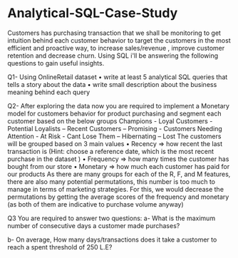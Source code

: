 # Analytical-SQL-Case-Study
Customers has purchasing transaction that we shall be monitoring to get intuition behind each  customer behavior to target the customers in the most efficient and proactive way, to increase  sales/revenue , improve customer retention and decrease churn. 
Using SQL i'll be answering the following questions to gain useful insights.


Q1- Using OnlineRetail dataset 
• write at least 5 analytical SQL queries that tells a story about the data 
• write small description about the business meaning behind each query 


Q2- After exploring the data now you are required to implement a Monetary model for 
customers behavior for product purchasing and segment each customer based on the below 
groups 
Champions - Loyal Customers - Potential Loyalists – Recent Customers – Promising -
Customers Needing Attention - At Risk - Cant Lose Them – Hibernating – Lost 
The customers will be grouped based on 3 main values 
• Recency => how recent the last transaction is (Hint: choose a reference date, which is 
the most recent purchase in the dataset ) 
• Frequency => how many times the customer has bought from our store 
• Monetary => how much each customer has paid for our products 
As there are many groups for each of the R, F, and M features, there are also many potential 
permutations, this number is too much to manage in terms of marketing strategies. 
For this, we would decrease the permutations by getting the average scores of the 
frequency and monetary (as both of them are indicative to purchase volume anyway)

Q3
You are required to answer two questions: 
a- What is the maximum number of consecutive days a customer made purchases? 


b- On average, How many days/transactions does it take a customer to reach a spent 
threshold of 250 L.E? 
